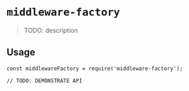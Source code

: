 # `middleware-factory`

> TODO: description

## Usage

```
const middlewareFactory = require('middleware-factory');

// TODO: DEMONSTRATE API
```
